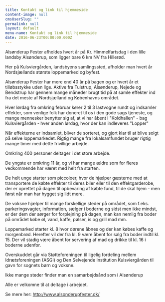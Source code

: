 ```yaml
---
title: Kontakt og link til hjemmeside
content-image: null
cmsUserSlug: ""
permalink: null
layout: default
menu-name: Kontakt og link til hjemmeside
date: 2016-06-23T00:00:00.000Z
---
```


Alsønderup Fester afholdes hvert år på Kr. Himmelfartsdag i den lille landsby Alsønderup, som ligger bare 6 km NV fra Hillerød.
 
Her på Kulsviergården, landsbyens samlingssted, afholder man hvert år Nordsjællands største loppemarked og byfest. 
 
Alsønderup Fester har mere end 40 år på bagen og er hvert år et tilløbsstykke uden lige. Aktive fra Tulstrup, Alsønderup, Nejede og Bendstrup har gennem mange måneder brugt tid på at samle effekter ind fra det meste af Nordsjælland og Københavns området.
 
Hver lørdag fra omkring februar kører 2 til 3 lastvogne rundt og indsamler effekter, som venlige folk har doneret til os i den gode sags tjeneste, og mange mennesker benytter sig af, at vi har åbent i "Koldhallen" - bag Kulsviergården - hver anden lørdag, hvor der kan indleveres "Lopper"
 
Når effekterne er indsamlet, bliver de sorteret, og gjort klar til at blive solgt på selve loppemarkedet. Rigtig mange fra lokalsamfundet bruger rigtig mange timer med dette frivillige arbejde.
 
Omkring 400 personer deltager i det store arbejde. 
 
De yngste er omkring 11 år, og vi har mange ældre som for fleres vedkommende har været med helt fra starten. 
 
De helt unge starter som piccoloer, hvor de hjælper gæsterne med at transportere de købte effekter til deres biler eller til den effektgarderobe, der er oprettet på dagen til opbevaring af købte fund, til de skal hjem - men først når man har hygget sig lidt mere. 
 
De voksne hjælper til mange forskellige steder på området, som f.eks. parkeringsvagter, information, sælger i boderne og sidst men ikke mindst, er der dem der sørger for forplejning på dagen, man kan nemlig fra boder på området købe øl, vand, kaffe, pølser, is og grill mad mm.
 
Loppemarked starter kl. 8 hvor dørene åbnes og der kan købes kaffe og morgenbrød. Herefter vil der fra kl. 9 være åbent for salg fra boder indtil kl. 15. Der vil stadig være åbent for servering af mad og drikke til kl. 16 i boderne udenfor. 
 
Overskuddet går via Støtteforeningen til ligelig fordeling mellem Idrætsforeningen (ASGI) og Den Selvejende Institution Kulsviergården til gavn for sognets børn og voksne.
 
Ikke mange steder finder man en samarbejdsånd som i Alsønderup
 
 
 
Alle er velkomne til at deltage i arbejdet.

Se mere her: http://www.alsonderupfester.dk/